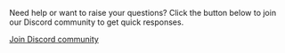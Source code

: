 Need help or want to raise your questions? Click the button below to join our Discord community to get quick responses.

<a href="https://discord.gg/EtNRATttyp" class="md-btn-primary important" target="_blank">
  <span class="text">Join Discord community</span>
</a>


